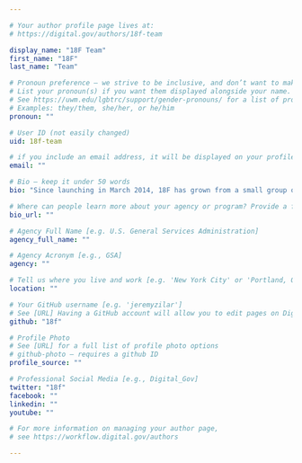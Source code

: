 ```yaml
---

# Your author profile page lives at:
# https://digital.gov/authors/18f-team

display_name: "18F Team"
first_name: "18F"
last_name: "Team"

# Pronoun preference — we strive to be inclusive, and don’t want to make assumptions on a person’s first name (be it a gender-neutral name, or is one more common in languages other than English). Learn more http://www.MyPronouns.org
# List your pronoun(s) if you want them displayed alongside your name. Leave it blank and we'll use just your name.
# See https://uwm.edu/lgbtrc/support/gender-pronouns/ for a list of pronouns
# Examples: they/them, she/her, or he/him
pronoun: ""

# User ID (not easily changed)
uid: 18f-team

# if you include an email address, it will be displayed on your profile page
email: ""

# Bio — keep it under 50 words
bio: "Since launching in March 2014, 18F has grown from a small group of Presidential Innovation Fellows into a team of almost 60 designers, developers, product managers, researchers, writers, and specialists. 18F builds effective, user-centric digital services focused on the interaction between government and the people and businesses it serves."

# Where can people learn more about your agency or program? Provide a full URL [e.g. 'https://www.example.gov/']
bio_url: ""

# Agency Full Name [e.g. U.S. General Services Administration]
agency_full_name: ""

# Agency Acronym [e.g., GSA]
agency: ""

# Tell us where you live and work [e.g. 'New York City' or 'Portland, OR']
location: ""

# Your GitHub username [e.g. 'jeremyzilar']
# See [URL] Having a GitHub account will allow you to edit pages on DigitalGov. The image used in your GitHub account can also be used to populate your digital.gov profile photo.
github: "18f"

# Profile Photo
# See [URL] for a full list of profile photo options
# github-photo — requires a github ID
profile_source: ""

# Professional Social Media [e.g., Digital_Gov]
twitter: "18f"
facebook: ""
linkedin: ""
youtube: ""

# For more information on managing your author page,
# see https://workflow.digital.gov/authors

---
```

